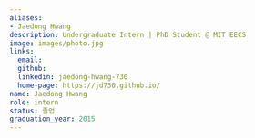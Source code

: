 ```yaml
---
aliases:
- Jaedong Hwang
description: Undergraduate Intern | PhD Student @ MIT EECS
image: images/photo.jpg
links:
  email: 
  github: 
  linkedin: jaedong-hwang-730
  home-page: https://jd730.github.io/ 
name: Jaedong Hwang
role: intern
status: 졸업
graduation_year: 2015
---
```

